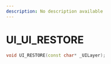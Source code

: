 ```yaml
---
description: No description available 
---
```


# UI\_UI_RESTORE

```cpp
void UI_RESTORE(const char* _UILayer);
```